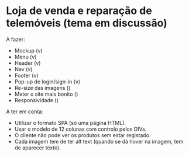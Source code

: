 # Loja de venda e reparação de telemóveis (tema em discussão)

A fazer:

- Mockup (v)
- Menu (v)
- Header (v)
- Nav (v)
- Footer (v)
- Pop-up de login/sign-in (v)
- Re-size das imagens ()
- Meter o site mais bonito ()
- Responsividade ()

A ter em conta:

- Utilizar o formato SPA (só uma página HTML).
- Usar o modelo de 12 colunas com controlo pelos DIVs.
- O cliente não pode ver os produtos sem estar registado.
- Cada imagem tem de ter alt text (quando se dá hover na imagem, tem de aparecer texto).